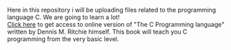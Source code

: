 Here in this repository i will be uploading files related to the programming language C. We are going to learn a lot! </br>
[Click here](http://cslabcms.nju.edu.cn/problem_solving/images/c/cc/The_C_Programming_Language_%282nd_Edition_Ritchie_Kernighan%29.pdf) to get access to online version of "The C Programming language" written by Dennis M. Ritchie himself. This book will teach you C programming from the very basic level.

